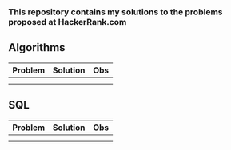 ### This repository contains my solutions to the problems proposed at HackerRank.com

## Algorithms

| Problem  | Solution | Obs
| ------------- | ------------- | ------------- | 
|  |   |
|  |   |

## SQL

| Problem  | Solution | Obs
| ------------- | ------------- | ------------- | 
|   |   |
|   |   |

